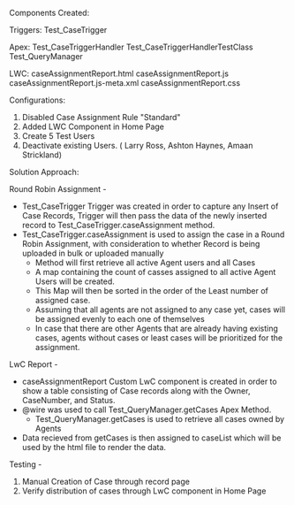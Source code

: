 Components Created:

Triggers:
Test_CaseTrigger

Apex:
Test_CaseTriggerHandler
Test_CaseTriggerHandlerTestClass
Test_QueryManager

LWC:
caseAssignmentReport.html
caseAssignmentReport.js
caseAssignmentReport.js-meta.xml
caseAssignmentReport.css


Configurations:
1. Disabled Case Assignment Rule "Standard"
2. Added LWC Component in Home Page
3. Create 5 Test Users
4. Deactivate existing Users. ( Larry Ross, Ashton Haynes, Amaan Strickland)

Solution Approach:

Round Robin Assignment - 
- Test_CaseTrigger Trigger was created in order to capture any Insert of Case Records, Trigger will then pass the data of the newly inserted record to Test_CaseTrigger.caseAssignment method.
- Test_CaseTrigger.caseAssignment is used to assign the case in a Round Robin Assignment, with consideration to whether Record is being uploaded in bulk or uploaded manually
    - Method will first retrieve all active Agent users and all Cases
    - A map containing the count of casses assigned to all active Agent Users will be created.
    - This Map will then be sorted in the order of the Least number of assigned case.
    - Assuming that all agents are not assigned to any case yet, cases will be assigned evenly to each one of themselves
    - In case that there are other Agents that are already having existing cases, agents without cases or least cases will be prioritized for the assignment.

LwC Report -
- caseAssignmentReport Custom LwC component is created in order to show a table consisting of Case records along with the Owner, CaseNumber, and Status.
- @wire was used to call Test_QueryManager.getCases Apex Method.
    - Test_QueryManager.getCases is used to retrieve all cases owned by Agents
- Data recieved from getCases is then assigned to caseList which will be used by the html file to render the data.


Testing -
1. Manual Creation of Case through record page
2. Verify distribution of cases through LwC component in Home Page